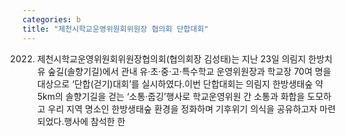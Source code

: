 ```yaml
---
categories: b
title: "제천시학교운영위원회위원장 협의회 단합대회"
---
```

2022. 제천시학교운영위원회위원장협의회(협의회장 김성태)는 지난 23일 의림지 한방치유 숲길(솔향기길)에서 관내 유&middot;초&middot;중&middot;고&middot;특수학교 운영위원장과 학교장 70여 명을 대상으로 &lsquo;단합(걷기)대회&rsquo;를 실시하였다.이번 단합대회는 의림지 한방생태숲 약 5km의 솔향기길을 걷는 &lsquo;소통&middot;줍깅&rsquo;행사로 학교운영위원 간 소통과 화합을 도모하고 우리 지역 명소인 한방생태숲 환경을 정화하며 기후위기 의식을 공유하고자 마련되었다.행사에 참석한 한